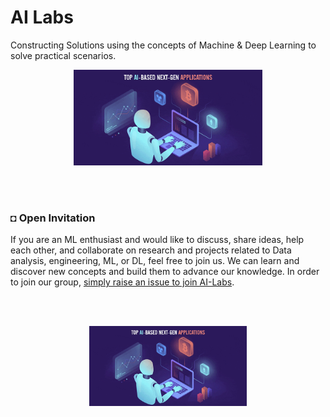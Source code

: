 # AI Labs
Constructing Solutions using the concepts of Machine & Deep Learning to solve practical scenarios.

<div align="center">
    <img width="60%" src="src/files/ai-labs4.gif" alt="AI.gif" >
</div>

</br></br>

### ◘ Open Invitation
If you are an ML enthusiast and would like to discuss, share ideas, help each other, and collaborate on research and projects related to Data analysis, engineering, ML, or DL, feel free to join us. We can learn and discover new concepts and build them to advance our knowledge. In order to join our group, [simply raise an issue to join AI-Labs](https://github.com/AI-Labs-Workspace/AI-Labs-Invitation/tree/main).

</br></br>

<div align="center">
    <img width="50%" src="src/files/ai-labs4.gif" alt="AI.gif" >
</div>

</br></br>
